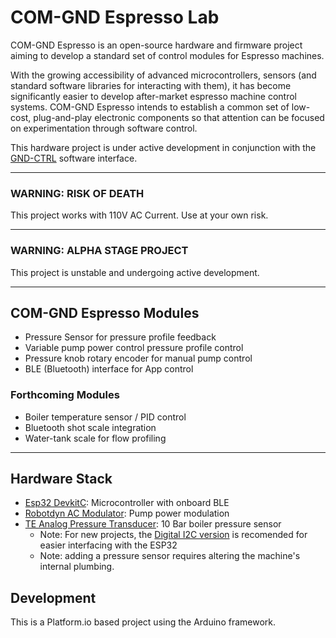 # COM-GND Espresso Lab

COM-GND Espresso is an open-source hardware and firmware project aiming to develop a standard set of control modules for Espresso machines.

With the growing accessibility of advanced microcontrollers, sensors  (and standard software libraries for interacting with them), it has become significantly easier to develop after-market espresso machine control systems. COM-GND Espresso intends to establish a common set of low-cost, plug-and-play electronic components so that attention can be focused on experimentation through software control.

This hardware project is under active development in conjunction with the [GND-CTRL](https://github.com/COM-GND/gnd-ctrl-web-app) software interface.


---

### WARNING:  RISK OF DEATH

This project works with 110V AC Current. Use at your own risk. 

---

### WARNING: ALPHA STAGE PROJECT

This project is unstable and undergoing active development.  

---

## COM-GND Espresso Modules
- Pressure Sensor for pressure profile  feedback
- Variable pump power control pressure profile control
- Pressure knob rotary encoder for manual pump control
- BLE (Bluetooth) interface for App control  
### Forthcoming Modules
- Boiler temperature sensor / PID control
- Bluetooth shot scale integration
- Water-tank scale for flow profiling
 
---
## Hardware Stack

- [Esp32 DevkitC](https://www.amazon.com/Espressif-ESP32-DevKitC-32UE-Development-Board/dp/B087T94ZH9): Microcontroller with onboard BLE
- [Robotdyn AC Modulator](https://www.amazon.com/gp/product/B071X19VL1/): Pump power modulation
- [TE Analog Pressure Transducer](https://www.te.com/usa-en/product-10218849-00.html): 10 Bar boiler pressure sensor
   - Note: For new projects, the [Digital I2C version](https://www.te.com/usa-en/product-20003318-00.html) is recomended for easier interfacing with the ESP32
   - Note: adding a pressure sensor requires altering the machine's internal plumbing. 

## Development

This is a Platform.io based project using the Arduino framework.